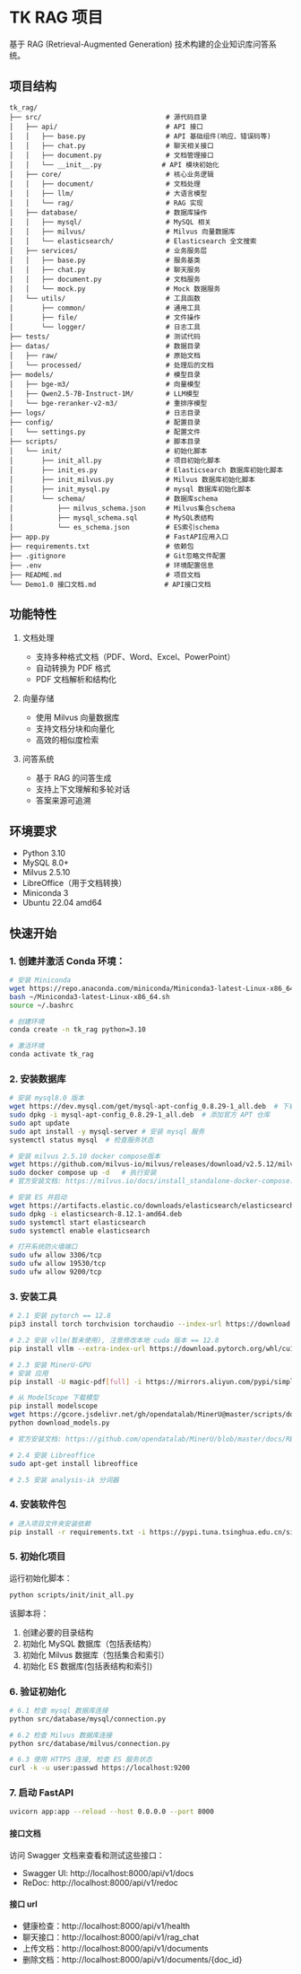 # TK RAG 项目

基于 RAG (Retrieval-Augmented Generation) 技术构建的企业知识库问答系统。

## 项目结构

```
tk_rag/
├── src/                               # 源代码目录
│   ├── api/                           # API 接口
│   │   ├── base.py                    # API 基础组件(响应、错误码等)
│   │   ├── chat.py                    # 聊天相关接口
│   │   ├── document.py                # 文档管理接口
│   │   └── __init__.py               # API 模块初始化
│   ├── core/                          # 核心业务逻辑
│   │   ├── document/                  # 文档处理
│   │   ├── llm/                       # 大语言模型
│   │   └── rag/                       # RAG 实现
│   ├── database/                      # 数据库操作
│   │   ├── mysql/                     # MySQL 相关
│   │   ├── milvus/                    # Milvus 向量数据库
│   │   └── elasticsearch/             # Elasticsearch 全文搜索
│   ├── services/                      # 业务服务层
│   │   ├── base.py                    # 服务基类
│   │   ├── chat.py                    # 聊天服务
│   │   ├── document.py                # 文档服务
│   │   └── mock.py                    # Mock 数据服务
│   └── utils/                         # 工具函数
│       ├── common/                    # 通用工具
│       ├── file/                      # 文件操作
│       └── logger/                    # 日志工具
├── tests/                             # 测试代码
├── datas/                             # 数据目录
│   ├── raw/                           # 原始文档
│   └── processed/                     # 处理后的文档
├── models/                            # 模型目录
│   ├── bge-m3/                        # 向量模型
│   ├── Qwen2.5-7B-Instruct-1M/        # LLM模型
│   └── bge-reranker-v2-m3/            # 重排序模型
├── logs/                              # 日志目录
├── config/                            # 配置目录
│   └── settings.py                    # 配置文件
├── scripts/                           # 脚本目录
│   └── init/                          # 初始化脚本
│       ├── init_all.py                # 项目初始化脚本
│       ├── init_es.py                 # Elasticsearch 数据库初始化脚本
│       ├── init_milvus.py             # Milvus 数据库初始化脚本
│       ├── init_mysql.py              # mysql 数据库初始化脚本
│       └── schema/                    # 数据库schema
│           ├── milvus_schema.json     # Milvus集合schema
│           ├── mysql_schema.sql       # MySQL表结构
│           └── es_schema.json         # ES索引schema
├── app.py                             # FastAPI应用入口
├── requirements.txt                   # 依赖包
├── .gitignore                         # Git忽略文件配置
├── .env                               # 环境配置信息
├── README.md                          # 项目文档
└── Demo1.0 接口文档.md                 # API接口文档
```

## 功能特性

1. 文档处理
   - 支持多种格式文档（PDF、Word、Excel、PowerPoint）
   - 自动转换为 PDF 格式
   - PDF 文档解析和结构化

2. 向量存储
   - 使用 Milvus 向量数据库
   - 支持文档分块和向量化
   - 高效的相似度检索

3. 问答系统
   - 基于 RAG 的问答生成
   - 支持上下文理解和多轮对话
   - 答案来源可追溯

## 环境要求

- Python 3.10
- MySQL 8.0+
- Milvus 2.5.10
- LibreOffice（用于文档转换）
- Miniconda 3
- Ubuntu 22.04 amd64

## 快速开始

### 1. 创建并激活 Conda 环境：

```bash
# 安装 Miniconda
wget https://repo.anaconda.com/miniconda/Miniconda3-latest-Linux-x86_64.sh
bash ~/Miniconda3-latest-Linux-x86_64.sh
source ~/.bashrc

# 创建环境
conda create -n tk_rag python=3.10

# 激活环境
conda activate tk_rag
```

### 2. 安装数据库
```bash
# 安装 mysql8.0 版本
wget https://dev.mysql.com/get/mysql-apt-config_0.8.29-1_all.deb  # 下载安装包
sudo dpkg -i mysql-apt-config_0.8.29-1_all.deb  # 添加官方 APT 仓库
sudo apt update
sudo apt install -y mysql-server # 安装 mysql 服务
systemctl status mysql  # 检查服务状态

# 安装 milvus 2.5.10 docker compose版本
wget https://github.com/milvus-io/milvus/releases/download/v2.5.12/milvus-standalone-docker-compose.yml -O docker-compose.yml  # 下载安装脚本
sudo docker compose up -d   # 执行安装
# 官方安装文档: https://milvus.io/docs/install_standalone-docker-compose.md

# 安装 ES 并启动
wget https://artifacts.elastic.co/downloads/elasticsearch/elasticsearch-8.12.1-amd64.deb
sudo dpkg -i elasticsearch-8.12.1-amd64.deb
sudo systemctl start elasticsearch
sudo systemctl enable elasticsearch

# 打开系统防火墙端口
sudo ufw allow 3306/tcp
sudo ufw allow 19530/tcp
sudo ufw allow 9200/tcp
```

### 3. 安装工具
```bash
# 2.1 安装 pytorch == 12.8
pip3 install torch torchvision torchaudio --index-url https://download.pytorch.org/whl/cu128

# 2.2 安装 vllm(暂未使用), 注意修改本地 cuda 版本 == 12.8
pip install vllm --extra-index-url https://download.pytorch.org/whl/cu128

# 2.3 安装 MinerU-GPU
# 安装 应用
pip install -U magic-pdf[full] -i https://mirrors.aliyun.com/pypi/simple

# 从 ModelScope 下载模型
pip install modelscope
wget https://gcore.jsdelivr.net/gh/opendatalab/MinerU@master/scripts/download_models.py -O download_models.py
python download_models.py

# 官方安装文档: https://github.com/opendatalab/MinerU/blob/master/docs/README_Ubuntu_CUDA_Acceleration_zh_CN.md

# 2.4 安装 Libreoffice
sudo apt-get install libreoffice

# 2.5 安装 analysis-ik 分词器
```

### 4. 安装软件包
```bash
# 进入项目文件夹安装依赖
pip install -r requirements.txt -i https://pypi.tuna.tsinghua.edu.cn/simple
```


### 5. 初始化项目

运行初始化脚本：
```bash
python scripts/init/init_all.py
```

该脚本将：
1. 创建必要的目录结构
2. 初始化 MySQL 数据库（包括表结构）
3. 初始化 Milvus 数据库（包括集合和索引）
4. 初始化 ES 数据库(包括表结构和索引)

###  6. 验证初始化
```bash
# 6.1 检查 mysql 数据库连接
python src/database/mysql/connection.py

# 6.2 检查 Milvus 数据库连接
python src/database/milvus/connection.py

# 6.3 使用 HTTPS 连接, 检查 ES 服务状态
curl -k -u user:passwd https://localhost:9200
```

### 7. 启动 FastAPI
```bash
uvicorn app:app --reload --host 0.0.0.0 --port 8000
```
#### 接口文档
访问 Swagger 文档来查看和测试这些接口：
- Swagger UI: http://localhost:8000/api/v1/docs
- ReDoc: http://localhost:8000/api/v1/redoc

#### 接口 url
- 健康检查：http://localhost:8000/api/v1/health
- 聊天接口：http://localhost:8000/api/v1/rag_chat
- 上传文档：http://localhost:8000/api/v1/documents
- 删除文档：http://localhost:8000/api/v1/documents/{doc_id}